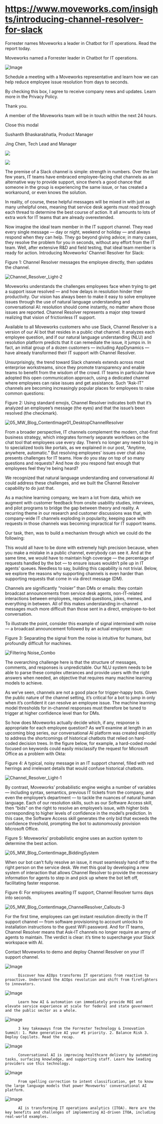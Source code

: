 # https://www.moveworks.com/insights/introducing-channel-resolver-for-slack

Forrester names Moveworks a leader in Chatbot for IT operations. Read the report today.

Moveworks named a Forrester leader in Chatbot for IT operations. 

![Image](https://www.moveworks.com/hubfs/img/site/qr-demo.png)

Schedule a meeting with a Moveworks representative and learn how we can help reduce employee issue resolution from days to seconds.

By checking this box, I agree to receive company news and updates. Learn more in the Privacy Policy.

Thank you.

A member of the Moveworks team will be in touch within the next 24 hours.



  Close this modal
  



Sushanth Bhaskarabhatla, Product Manager



Jing Chen, Tech Lead and Manager


![](https://www.moveworks.com/hubfs/img/blog/07_MW_Blog_Feature_ChannelResolver_Dark-2.jpg)

![](https://www.moveworks.com/hubfs/img/blog/07_MW_Blog_Feature_ChannelResolver_Dark-2.jpg)

The premise of a Slack channel is simple: strength in numbers. Over the last few years, IT teams have embraced employee-facing chat channels as an alternative way to provide support, since there’s a good chance that someone in the group is experiencing the same issue, or has created a workaround, or even knows the solution. 

In reality, of course, these helpful messages will be mixed in with just as many unhelpful ones, meaning that service desk agents must read through each thread to determine the best course of action. It all amounts to lots of extra work for IT teams that are already overextended.

Now imagine the ideal team member in the IT support channel. They read every single message — day or night, weekend or holiday — and always respond when they can help. They go beyond giving advice; in many cases, they resolve the problem for you in seconds, without any effort from the IT team. Well, after extensive R&D and field testing, that ideal team member is ready for action. Introducing Moveworks’ Channel Resolver for Slack:

Figure 1: Channel Resolver messages the employee directly, then updates the channel.

![Channel_Resolver_Light-2](https://www.moveworks.com/hs-fs/hubfs/Channel_Resolver_Light-2.jpg?noresize&width=650&name=Channel_Resolver_Light-2.jpg)

Moveworks understands the challenges employees face when trying to get a support issue resolved — and how delays in resolution hinder their productivity. Our vision has always been to make it easy to solve employee issues through the use of natural language understanding and conversational AI: resolution should come instantly, no matter where those issues are reported. Channel Resolver represents a major step toward realizing that vision of frictionless IT support.

Available to all Moveworks customers who use Slack, Channel Resolver is a version of our AI bot that resides in a public chat channel. It analyzes each employee question, and if our natural language understanding (NLU) and resolution platform predicts that it can remediate the issue, it jumps in. In fact, an initial group of a dozen customers — including AppDynamics — have already transformed their IT support with Channel Resolver. 

Unsurprisingly, the trend toward Slack channels extends across most enterprise workstreams, since they promote transparency and enable teams to benefit from the wisdom of the crowd. IT teams in particular have adopted this open communication approach, using a dedicated channel where employees can raise issues and get assistance. Such “Ask-IT” channels are becoming increasingly popular places for employees to raise common questions:

Figure 2: Using standard emojis, Channel Resolver indicates both that it’s analyzed an employee’s message (the eyes) and that the issue’s been resolved (the checkmark).

![05_MW_Blog_ContentImage01_DesktopChannelResolver](https://www.moveworks.com/hs-fs/hubfs/img/blog/05_MW_Blog_ContentImage01_DesktopChannelResolver.jpg?noresize&width=600&name=05_MW_Blog_ContentImage01_DesktopChannelResolver.jpg)

From a broader perspective, IT channels complement the modern, chat-first business strategy, which integrates formerly separate workflows on the chat tool that employees use every day. There’s no longer any need to log in to specialized tools like portals, as we explained in our post, "Anytime, anywhere, automatic." But resolving employees’ issues over chat also presents challenges for IT teams. How do you stay on top of so many questions and requests? And how do you respond fast enough that employees feel they're being heard?

We recognized that natural language understanding and conversational AI could address these challenges, and we built the Channel Resolver capability to do just that.

As a machine learning company, we learn a lot from data, which we augment with customer feedback from onsite usability studies, interviews, and pilot programs to bridge the gap between theory and reality. A recurring theme in our research and customer discussions was that, with company-wide IT channels exploding in popularity, keeping pace with requests in those channels was becoming impractical for IT support teams.

Our task, then, was to build a mechanism through which we could do the following:

This would all have to be done with extremely high precision because, when you make a mistake in a public channel, everybody can see it. And at the same time, we would have to maintain high coverage — the percentage of requests handled by the bot — to ensure issues wouldn’t pile up in IT agents’ queues. Needless to say, building this capability is not trivial. Below, we explore the reasons why supporting channels is even harder than supporting requests that come in via direct message (DM).

Channels are significantly “noisier” than DMs or emails: they contain broadcast announcements from service desk agents, non-IT-related interactions between employees, reposted questions, jokes, memes, and everything in between. All of this makes understanding in-channel messages much more difficult than those sent in a direct, employee-to-bot conversation. 

To illustrate the point, consider this example of signal intermixed with noise — a broadcast announcement followed by an actual employee issue:

Figure 3: Separating the signal from the noise is intuitive for humans, but profoundly difficult for machines.

![Filtering Noise_Combo](https://www.moveworks.com/hs-fs/hubfs/Filtering%20Noise_Combo.jpg?noresize&width=512&name=Filtering%20Noise_Combo.jpg)

The overarching challenge here is that the structure of messages, comments, and responses is unpredictable. Our NLU system needs to be able to parse these complex utterances and provide users with the right answers when needed, an objective that requires many machine learning models to achieve.

As we’ve seen, channels are not a good place for trigger-happy bots. Given the public nature of the channel setting, it’s critical for a bot to jump in only when it’s confident it can resolve an employee issue. The machine learning model thresholds for in-channel responses must therefore be tuned to trigger at higher confidence level than for DMs. 

So how does Moveworks actually decide which, if any, response is appropriate for each employee question? As we’ll examine at length in an upcoming blog series, our conversational AI platform was created explicitly to address the shortcomings of historical chatbots that relied on hard-coded decision trees. In the figure below, for example, a hard-coded model focused on keywords could easily misclassify the request for Microsoft Office as a problem with Okta:

Figure 4: A typical, noisy message in an IT support channel, filled with red herrings and irrelevant details that would confuse historical chatbots.

![Channel_Resolver_Light-1](https://www.moveworks.com/hs-fs/hubfs/Channel_Resolver_Light-1.jpg?noresize&width=550&name=Channel_Resolver_Light-1.jpg)

By contrast, Moveworks’ probabilistic engine weighs a number of variables — including syntax, semantics, previous IT tickets from the company, and even the employee’s department — to tackle the nuances of natural human language. Each of our resolution skills, such as our Software Access skill, then “bids” on the right to resolve an employee’s issue, with higher bids corresponding to higher levels of confidence in the model’s prediction. In this case, the Software Access skill generates the only bid that exceeds the confidence threshold, prompting the bot to autonomously provision Microsoft Office.

Figure 5: Moveworks’ probabilistic engine uses an auction system to determine the best action.

![05_MW_Blog_ContentImage_BiddingSystem](https://www.moveworks.com/hs-fs/hubfs/05_MW_Blog_ContentImage_BiddingSystem.png?noresize&width=600&name=05_MW_Blog_ContentImage_BiddingSystem.png)

When our bot can’t fully resolve an issue, it must seamlessly hand off to the right person on the service desk. We met this goal by developing a new system of interaction that allows Channel Resolver to provide the necessary information for agents to step in and pick up where the bot left off, facilitating faster response.

Figure 6: For employees awaiting IT support, Channel Resolver turns days into seconds.

![05_MW_Blog_ContentImage_ChannelResolver_Callouts-3](https://www.moveworks.com/hs-fs/hubfs/05_MW_Blog_ContentImage_ChannelResolver_Callouts-3.png?noresize&width=600&name=05_MW_Blog_ContentImage_ChannelResolver_Callouts-3.png)

For the first time, employees can get instant resolution directly in the IT support channel — from software provisioning to account unlocks to installation instructions to the guest WiFi password. And for IT teams, Channel Resolver means that Ask-IT channels no longer require an army of agents to maintain. The verdict is clear: it’s time to supercharge your Slack workspace with AI.

Contact Moveworks to demo and deploy Channel Resolver on your IT support channel.

![Image](https://www.moveworks.com/hs-fs/hubfs/AIOps-featured-image.png?length=50&name=AIOps-featured-image.png)


          Discover how AIOps transforms IT operations from reactive to proactive. Understand the AIOps revolution and shift from firefighters to innovators.
        

![Image](https://www.moveworks.com/hs-fs/hubfs/Public-Sector-Convo-AI.png?length=50&name=Public-Sector-Convo-AI.png)


          Learn how AI & automation can immediately provide ROI and elevate service experience at scale for federal and state government and the public sector as a whole.
        

![Image](https://www.moveworks.com/hs-fs/hubfs/Forrester%20T%26I%20%281%29.png?length=50&name=Forrester%20T&I%20%281%29.png)


          3 key takeaways from the Forrester Technology & Innovation Summit: 1. Make generative AI your #1 priority. 2. Balance Risk 3. Deploy Copilots. Read the recap.
        

![Image](https://www.moveworks.com/hs-fs/hubfs/healthcare-test.png?length=50&name=healthcare-test.png)


          Conversational AI is improving healthcare delivery by automating tasks, surfacing knowledge, and supporting staff. Learn how leading providers use this technology.
        

![Image](https://www.moveworks.com/hs-fs/hubfs/Moveworks_LLM_Feature.png?length=50&name=Moveworks_LLM_Feature.png)


          From spelling correction to intent classification, get to know the large language models that power Moveworks' conversational AI platform.
        

![Image](https://www.moveworks.com/hs-fs/hubfs/ITOA_feature.png?length=50&name=ITOA_feature.png)


          AI is transforming IT operations analytics (ITOA). Here are the key benefits and challenges of implementing AI-driven ITOA, including real-world examples.
        


